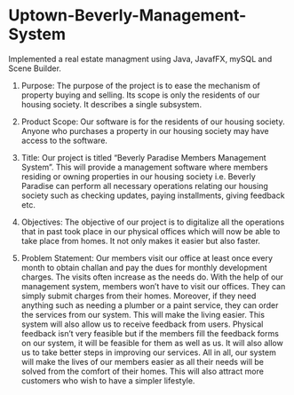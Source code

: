 # Uptown-Beverly-Management-System
Implemented a real estate managment using Java, JavafFX, mySQL and Scene Builder.

1. Purpose:
The purpose of the project is to ease the mechanism of property buying and selling. Its scope is
only the residents of our housing society. It describes a single subsystem.

2. Product Scope:
Our software is for the residents of our housing society. Anyone who purchases a property in our
housing society may have access to the software.

3. Title:
Our project is titled “Beverly Paradise Members Management System”. This will provide a
management software where members residing or owning properties in our housing society i.e.
Beverly Paradise can perform all necessary operations relating our housing society such as checking
updates, paying installments, giving feedback etc.

4. Objectives:
The objective of our project is to digitalize all the operations that in past took place in our physical
offices which will now be able to take place from homes. It not only makes it easier but also faster.

5. Problem Statement:
Our members visit our office at least once every month to obtain challan and pay the dues for
monthly development charges. The visits often increase as the needs do. With the help of our
management system, members won’t have to visit our offices. They can simply submit charges from
their homes. Moreover, if they need anything such as needing a plumber or a paint service, they can
order the services from our system. This will make the living easier.
This system will also allow us to receive feedback from users. Physical feedback isn’t very feasible
but if the members fill the feedback forms on our system, it will be feasible for them as well as us. It
will also allow us to take better steps in improving our services.
All in all, our system will make the lives of our members easier as all their needs will be solved
from the comfort of their homes. This will also attract more customers who wish to have a simpler
lifestyle.
